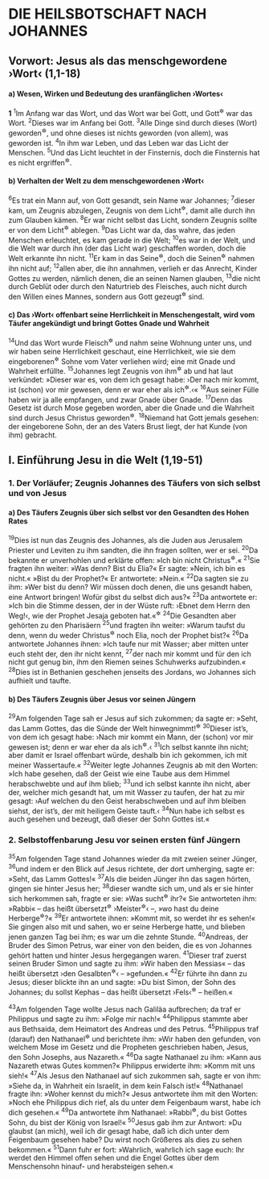 # DIE HEILSBOTSCHAFT NACH JOHANNES

## Vorwort: Jesus als das menschgewordene ›Wort‹ (1,1-18)

#### a) Wesen, Wirken und Bedeutung des uranfänglichen ›Wortes‹

__1__
<sup>1</sup>Im Anfang war das Wort, und das Wort war bei Gott, und Gott<sup title="= göttlichen Wesens">&#x2732;</sup> war das Wort.
<sup>2</sup>Dieses war im Anfang bei Gott.
<sup>3</sup>Alle Dinge sind durch dieses (Wort) geworden<sup title="= geschaffen">&#x2732;</sup>, und ohne dieses ist nichts geworden (von allem), was geworden ist.
<sup>4</sup>In ihm war Leben, und das Leben war das Licht der Menschen.
<sup>5</sup>Und das Licht leuchtet in der Finsternis, doch die Finsternis hat es nicht ergriffen<sup title="oder: begriffen, oder: angenommen">&#x2732;</sup>.

#### b) Verhalten der Welt zu dem menschgewordenen ›Wort‹

<sup>6</sup>Es trat ein Mann auf, von Gott gesandt, sein Name war Johannes;
<sup>7</sup>dieser kam, um Zeugnis abzulegen, Zeugnis von dem Licht<sup title="oder: für das Licht">&#x2732;</sup>, damit alle durch ihn zum Glauben kämen.
<sup>8</sup>Er war nicht selbst das Licht, sondern Zeugnis sollte er von dem Licht<sup title="oder: für das Licht">&#x2732;</sup> ablegen.
<sup>9</sup>Das Licht war da, das wahre, das jeden Menschen erleuchtet, es kam gerade in die Welt;
<sup>10</sup>es war in der Welt, und die Welt war durch ihn (der das Licht war) geschaffen worden, doch die Welt erkannte ihn nicht.
<sup>11</sup>Er kam in das Seine<sup title="= sein Eigentum">&#x2732;</sup>, doch die Seinen<sup title="d.h. die ihm Eigenen">&#x2732;</sup> nahmen ihn nicht auf;
<sup>12</sup>allen aber, die ihn annahmen, verlieh er das Anrecht, Kinder Gottes zu werden, nämlich denen, die an seinen Namen glauben,
<sup>13</sup>die nicht durch Geblüt oder durch den Naturtrieb des Fleisches, auch nicht durch den Willen eines Mannes, sondern aus Gott gezeugt<sup title="oder: geboren">&#x2732;</sup> sind.

#### c) Das ›Wort‹ offenbart seine Herrlichkeit in Menschengestalt, wird vom Täufer angekündigt und bringt Gottes Gnade und Wahrheit

<sup>14</sup>Und das Wort wurde Fleisch<sup title="= Mensch">&#x2732;</sup> und nahm seine Wohnung unter uns, und wir haben seine Herrlichkeit geschaut, eine Herrlichkeit, wie sie dem eingeborenen<sup title="= einzigen">&#x2732;</sup> Sohne vom Vater verliehen wird; eine mit Gnade und Wahrheit erfüllte.
<sup>15</sup>Johannes legt Zeugnis von ihm<sup title="oder: für ihn">&#x2732;</sup> ab und hat laut verkündet: »Dieser war es, von dem ich gesagt habe: ›Der nach mir kommt, ist (schon) vor mir gewesen, denn er war eher als ich<sup title="oder: als Erster über mir">&#x2732;</sup>.‹«
<sup>16</sup>Aus seiner Fülle haben wir ja alle empfangen, und zwar Gnade über Gnade.
<sup>17</sup>Denn das Gesetz ist durch Mose gegeben worden, aber die Gnade und die Wahrheit sind durch Jesus Christus geworden<sup title="= gekommen">&#x2732;</sup>.
<sup>18</sup>Niemand hat Gott jemals gesehen: der eingeborene Sohn, der an des Vaters Brust liegt, der hat Kunde (von ihm) gebracht.

## I. Einführung Jesu in die Welt (1,19-51)

### 1. Der Vorläufer; Zeugnis Johannes des Täufers von sich selbst und von Jesus

#### a) Des Täufers Zeugnis über sich selbst vor den Gesandten des Hohen Rates

<sup>19</sup>Dies ist nun das Zeugnis des Johannes, als die Juden aus Jerusalem Priester und Leviten zu ihm sandten, die ihn fragen sollten, wer er sei.
<sup>20</sup>Da bekannte er unverhohlen und erklärte offen: »Ich bin nicht Christus<sup title="= der Messias">&#x2732;</sup>.«
<sup>21</sup>Sie fragten ihn weiter: »Was denn? Bist du Elia?« Er sagte: »Nein, ich bin es nicht.« »Bist du der Prophet?« Er antwortete: »Nein.«
<sup>22</sup>Da sagten sie zu ihm: »Wer bist du denn? Wir müssen doch denen, die uns gesandt haben, eine Antwort bringen! Wofür gibst du selbst dich aus?«
<sup>23</sup>Da antwortete er: »Ich bin die Stimme dessen, der in der Wüste ruft: ›Ebnet dem Herrn den Weg!‹, wie der Prophet Jesaja geboten hat.«<sup title="Jes 40,3">&#x2732;</sup>
<sup>24</sup>Die Gesandten aber gehörten zu den Pharisäern
<sup>25</sup>und fragten ihn weiter: »Warum taufst du denn, wenn du weder Christus<sup title="= der Messias">&#x2732;</sup> noch Elia, noch der Prophet bist?«
<sup>26</sup>Da antwortete Johannes ihnen: »Ich taufe nur mit Wasser; aber mitten unter euch steht der, den ihr nicht kennt,
<sup>27</sup>der nach mir kommt und für den ich nicht gut genug bin, ihm den Riemen seines Schuhwerks aufzubinden.«
<sup>28</sup>Dies ist in Bethanien geschehen jenseits des Jordans, wo Johannes sich aufhielt und taufte.

#### b) Des Täufers Zeugnis über Jesus vor seinen Jüngern

<sup>29</sup>Am folgenden Tage sah er Jesus auf sich zukommen; da sagte er: »Seht, das Lamm Gottes, das die Sünde der Welt hinwegnimmt!<sup title="Jes 53,4.7">&#x2732;</sup>
<sup>30</sup>Dieser ist’s, von dem ich gesagt habe: ›Nach mir kommt ein Mann, der (schon) vor mir gewesen ist; denn er war eher da als ich<sup title="oder: war als Erster über mir">&#x2732;</sup>.‹
<sup>31</sup>Ich selbst kannte ihn nicht; aber damit er Israel offenbart würde, deshalb bin ich gekommen, ich mit meiner Wassertaufe.«
<sup>32</sup>Weiter legte Johannes Zeugnis ab mit den Worten: »Ich habe gesehen, daß der Geist wie eine Taube aus dem Himmel herabschwebte und auf ihm blieb;
<sup>33</sup>und ich selbst kannte ihn nicht, aber der, welcher mich gesandt hat, um mit Wasser zu taufen, der hat zu mir gesagt: ›Auf welchen du den Geist herabschweben und auf ihm bleiben siehst, der ist’s, der mit heiligem Geiste tauft.‹
<sup>34</sup>Nun habe ich selbst es auch gesehen und bezeugt, daß dieser der Sohn Gottes ist.«

### 2. Selbstoffenbarung Jesu vor seinen ersten fünf Jüngern

<sup>35</sup>Am folgenden Tage stand Johannes wieder da mit zweien seiner Jünger,
<sup>36</sup>und indem er den Blick auf Jesus richtete, der dort umherging, sagte er: »Seht, das Lamm Gottes!«
<sup>37</sup>Als die beiden Jünger ihn das sagen hörten, gingen sie hinter Jesus her;
<sup>38</sup>dieser wandte sich um, und als er sie hinter sich herkommen sah, fragte er sie: »Was sucht<sup title="oder: wünscht">&#x2732;</sup> ihr?« Sie antworteten ihm: »Rabbi« – das heißt übersetzt<sup title="= auf deutsch">&#x2732;</sup> ›Meister<sup title="oder: Lehrer">&#x2732;</sup>‹ –, »wo hast du deine Herberge<sup title="oder: Wohnung">&#x2732;</sup>?«
<sup>39</sup>Er antwortete ihnen: »Kommt mit, so werdet ihr es sehen!« Sie gingen also mit und sahen, wo er seine Herberge hatte, und blieben jenen ganzen Tag bei ihm; es war um die zehnte Stunde.
<sup>40</sup>Andreas, der Bruder des Simon Petrus, war einer von den beiden, die es von Johannes gehört hatten und hinter Jesus hergegangen waren.
<sup>41</sup>Dieser traf zuerst seinen Bruder Simon und sagte zu ihm: »Wir haben den Messias« – das heißt übersetzt ›den Gesalbten<sup title="oder: Christus">&#x2732;</sup>‹ – »gefunden.«
<sup>42</sup>Er führte ihn dann zu Jesus; dieser blickte ihn an und sagte: »Du bist Simon, der Sohn des Johannes; du sollst Kephas – das heißt übersetzt ›Fels‹<sup title="vgl. Mt 16,18">&#x2732;</sup> – heißen.«

<sup>43</sup>Am folgenden Tage wollte Jesus nach Galiläa aufbrechen; da traf er Philippus und sagte zu ihm: »Folge mir nach!«
<sup>44</sup>Philippus stammte aber aus Bethsaida, dem Heimatort des Andreas und des Petrus.
<sup>45</sup>Philippus traf (darauf) den Nathanael<sup title="vgl. zu Mt 10,3">&#x2732;</sup> und berichtete ihm: »Wir haben den gefunden, von welchem Mose im Gesetz und die Propheten geschrieben haben, Jesus, den Sohn Josephs, aus Nazareth.«
<sup>46</sup>Da sagte Nathanael zu ihm: »Kann aus Nazareth etwas Gutes kommen?« Philippus erwiderte ihm: »Komm mit uns sieh!«
<sup>47</sup>Als Jesus den Nathanael auf sich zukommen sah, sagte er von ihm: »Siehe da, in Wahrheit ein Israelit, in dem kein Falsch ist!«
<sup>48</sup>Nathanael fragte ihn: »Woher kennst du mich?« Jesus antwortete ihm mit den Worten: »Noch ehe Philippus dich rief, als du unter dem Feigenbaum warst, habe ich dich gesehen.«
<sup>49</sup>Da antwortete ihm Nathanael: »Rabbi<sup title="= Meister">&#x2732;</sup>, du bist Gottes Sohn, du bist der König von Israel!«
<sup>50</sup>Jesus gab ihm zur Antwort: »Du glaubst (an mich), weil ich dir gesagt habe, daß ich dich unter dem Feigenbaum gesehen habe? Du wirst noch Größeres als dies zu sehen bekommen.«
<sup>51</sup>Dann fuhr er fort: »Wahrlich, wahrlich ich sage euch: Ihr werdet den Himmel offen sehen und die Engel Gottes über dem Menschensohn hinauf- und herabsteigen sehen.«